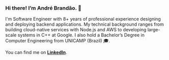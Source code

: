 ### Hi there! I’m André Brandão. 👋

I'm Software Engineer with 8+ years of professional experience designing and deploying backend applications. My technical background ranges from building cloud-native services with Node.js and AWS to developing large-scale systems in C++ at Google. I also hold a Bachelor’s Degree in Computer Engineering from UNICAMP (Brazil) 🎓.

You can find me on **[LinkedIn](https://www.linkedin.com/in/andrenbrandao/)**.
